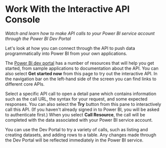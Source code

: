 <properties
   pageTitle="Work With the Interactive API Console"
   description="Discover how to make API calls to your Power BI service account through the Power BI Dev Portal."
   services="powerbi"
   documentationCenter=""
   authors="davidiseminger"
   manager="mblythe"
   editor=""
   tags=""
   qualityFocus="no"
   qualityDate=""
   featuredVideoId="ZCXw6uri2L8"
   featuredVideoThumb=""
   courseDuration=""/>

<tags
   ms.service="powerbi"
   ms.devlang="NA"
   ms.topic="article"
   ms.tgt_pltfrm="NA"
   ms.workload="powerbi"
   ms.date="03/20/2016"
   ms.author="davidi"/>

# Work With the Interactive API Console

*Watch and learn how to make API calls to your Power BI service account through the Power BI Dev Portal*

Let's look at how you can connect through the API to push data programmatically into Power BI from your own applications.

The [Power BI dev portal](http://dev.powerbi.com "Power BI Dev Portal") has a number of resources that will help you get started, from sample applications to documentation about the API. You can also select **Get started now** from this page to try out the interactive API. In the navigation bar on the left-hand side of the screen you can find links to different core APIs.

Select a specific API call to open a detail pane which contains information such as the call URL, the syntax for your request, and some expected responses. You can also select the **Try** button from this pane to interactively call this API. (If you haven't already signed in to Power BI, you will be asked to authenticate first.) When you select **Call Resource**, the call will be completed with the data associated with your Power BI service account.

You can use the Dev Portal to try a variety of calls, such as listing and creating datasets, and adding rows to a table. Any changes made through the Dev Portal will be reflected immediately in the Power BI service.
